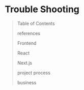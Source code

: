 # Trouble Shooting

> Table of Contents
>
> references
>
> Frontend
>
> React
>
> Next.js
> 
> project process
> 
> business







